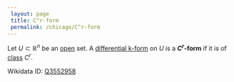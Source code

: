```yaml
---
 layout: page
 title: C^r-form
 permalink: /chicago/C^r-form
---
```

Let $U\subset\mathbb R^n$ be an [open](https://defsmath.github.io/DefsMath/open) set. A [differential k-form](https://defsmath.github.io/DefsMath/differential_k-form) on $U$ is a **$C^r$-form** if it is of [class](https://defsmath.github.io/DefsMath/class) $C^r$. 

Wikidata ID: [Q3552958](https://www.wikidata.org/wiki/Q3552958)